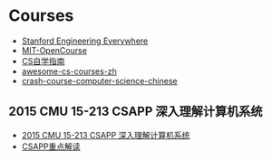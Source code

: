 # Courses
- [Stanford Engineering Everywhere](https://see.stanford.edu/Course)
- [MIT-OpenCourse](https://ocw.mit.edu/)
- [CS自学指南](https://csdiy.wiki/)
- [awesome-cs-courses-zh](https://github.com/apachecn/awesome-cs-courses-zh)
- [crash-course-computer-science-chinese](https://github.com/1c7/crash-course-computer-science-chinese)


## 2015 CMU 15-213 CSAPP 深入理解计算机系统

- [2015 CMU 15-213 CSAPP 深入理解计算机系统](https://csdiy.wiki/%E8%AE%A1%E7%AE%97%E6%9C%BA%E7%B3%BB%E7%BB%9F%E5%9F%BA%E7%A1%80/CSAPP/#_1)
- [CSAPP重点解读
](https://fengmuzi2003.gitbook.io/csapp3e)